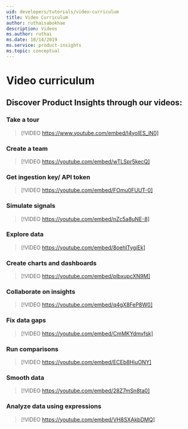 ```yaml
---
uid: developers/tutorials/video-curriculum
title: Video Curriculum
author: ruthaisabokhae
description: Videos
ms.author: ruthai
ms.date: 10/14/2019
ms.service: product-insights
ms.topic: conceptual
---
```

# Video curriculum

## Discover Product Insights through our videos:

### Take a tour
>[!VIDEO https://www.youtube.com/embed/l4yoIES_iN0]


### Create a team
>[!VIDEO https://youtube.com/embed/wTLSpr5kecQ]	



### Get ingestion key/ API token
>[!VIDEO https://youtube.com/embed/FOmu0FUUT-0]	



### Simulate signals
>[!VIDEO https://youtube.com/embed/nZc5a8uNE-8]	



### Explore data
>[!VIDEO https://youtube.com/embed/8oehlTygiEk]	



### Create charts and dashboards
>[!VIDEO https://youtube.com/embed/plbxupcXN9M]	



### Collaborate on insights
>[!VIDEO https://youtube.com/embed/q4gX8FeP8W0]	



### Fix data gaps
>[!VIDEO https://youtube.com/embed/CmMKYdmvfsk]	



### Run comparisons
>[!VIDEO https://youtube.com/embed/ECEb8HiuONY]	



### Smooth data
>[!VIDEO https://youtube.com/embed/28Z7mSn8ta0]	



### Analyze data using expressions
>[!VIDEO https://youtube.com/embed/VH8SXAkbDMQ]	

